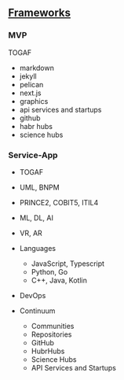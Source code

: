 ## [Frameworks](pre.html)

### MVP

TOGAF

- markdown
- jekyll
- pelican
- next.js
- graphics
- api services and startups
- github
- habr hubs
- science hubs

### Service-App

- TOGAF

- UML, BNPM

- PRINCE2, COBIT5, ITIL4

- ML, DL, AI

- VR, AR

- Languages 
  - JavaScript, Typescript
  - Python, Go
  - C++, Java, Kotlin
  
- DevOps

- Continuum
  - Communities
  - Repositories
  - GitHub
  - HubrHubs
  - Science Hubs
  - API Services and Startups

